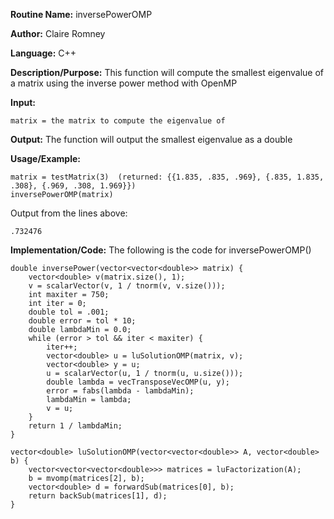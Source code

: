 **Routine Name:** inversePowerOMP

**Author:** Claire Romney

**Language:** C++

**Description/Purpose:** This function will compute the smallest eigenvalue of a matrix using the inverse power method with OpenMP

**Input:**

	matrix = the matrix to compute the eigenvalue of
	
**Output:** The function will output the smallest eigenvalue as a double

**Usage/Example:**

    matrix = testMatrix(3)  (returned: {{1.835, .835, .969}, {.835, 1.835, .308}, {.969, .308, 1.969}})
    inversePowerOMP(matrix)

Output from the lines above:

	.732476
    
**Implementation/Code:** The following is the code for inversePowerOMP()

    double inversePower(vector<vector<double>> matrix) {
	    vector<double> v(matrix.size(), 1);
	    v = scalarVector(v, 1 / tnorm(v, v.size()));
	    int maxiter = 750;
	    int iter = 0;
	    double tol = .001;
	    double error = tol * 10;
	    double lambdaMin = 0.0;
	    while (error > tol && iter < maxiter) {
		    iter++;
		    vector<double> u = luSolutionOMP(matrix, v);
		    vector<double> y = u;
		    u = scalarVector(u, 1 / tnorm(u, u.size()));
		    double lambda = vecTransposeVecOMP(u, y);
		    error = fabs(lambda - lambdaMin);
		    lambdaMin = lambda;
		    v = u;
	    }
	    return 1 / lambdaMin;
    }

    vector<double> luSolutionOMP(vector<vector<double>> A, vector<double> b) {
	    vector<vector<vector<double>>> matrices = luFactorization(A);
	    b = mvomp(matrices[2], b);
	    vector<double> d = forwardSub(matrices[0], b);
	    return backSub(matrices[1], d);
    }
